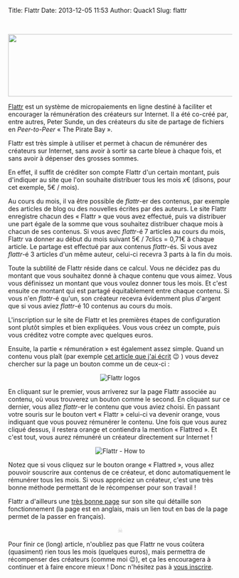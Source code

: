 Title: Flattr
Date: 2013-12-05 11:53 
Author: Quack1
Slug: flattr

&nbsp;
<div align=center><img src="/upload/flattr_header.png" width="600" height="140" align=center /></div>

[Flattr](https://flattr.com/) est un système de micropaiements en ligne destiné à faciliter et encourager la rémunération des créateurs sur Internet. Il a été co-créé par, entre autres, Peter Sunde, un des créateurs du site de partage de fichiers en _Peer-to-Peer_ « The Pirate Bay ».

Flattr est très simple à utiliser et permet à chacun de rémunérer des créateurs sur Internet, sans avoir à sortir sa carte bleue à chaque fois, et sans avoir à dépenser des grosses sommes.

En effet, il suffit de créditer son compte Flattr d'un certain montant, puis d'indiquer au site que l'on souhaite distribuer tous les mois _x_€ (disons, pour cet exemple, 5€ / mois).

Au cours du mois, il va être possible de _flattr_-er des contenus, par exemple des articles de blog ou des nouvelles écrites par des auteurs. Le site Flattr enregistre chacun des « Flattr » que vous avez effectué, puis va distribuer une part égale de la somme que vous souhaitez distribuer chaque mois à chacun de ses contenus. Si vous avec _flattr_-é 7 articles au cours du mois, Flattr va donner au début du mois suivant 5€ / 7clics = 0,71€ à chaque article. Le partage est effectué par aux contenus _flattr_-és. Si vous avez _flattr_-é 3 articles d'un même auteur, celui-ci recevra 3 parts à la fin du mois.

Toute la subtilité de Flattr réside dans ce calcul. Vous ne décidez pas du montant que vous souhaitez donné à chaque contenu que vous aimez. Vous vous définissez un montant que vous voulez donner tous les mois. Et c'est ensuite ce montant qui est partagé équitablement entre chaque contenu. Si vous n'en _flattr_-é qu'un, son créateur recevra évidemment plus d'argent que si vous aviez _flattr_-é 10 contenus au cours du mois.

L'inscription sur le site de Flattr et les premières étapes de configuration sont plutôt simples et bien expliquées. Vous vous créez un compte, puis vous créditez votre compte avec quelques euros.

Ensuite, la partie « rémunération » est également assez simple. Quand un contenu vous plaît (par exemple [cet article que j'ai écrit]({filename}/soiree_stephen_king_grand_rex.md) 😉 ) vous devez chercher sur la page un bouton comme un de ceux-ci : 

<div align="center">
	<img src="/upload/flattr_both.png" alt="Flattr logos" />
</div>

En cliquant sur le premier, vous arriverez sur la page Flattr associée au contenu, où vous trouverez un bouton comme le second. En cliquant sur ce dernier, vous allez _flattr_-er le contenu que vous aviez choisi. En passant votre souris sur le bouton vert « Flattr » celui-ci va devenir orange, vous indiquant que vous pouvez rémunérer le contenu. Une fois que vous aurez cliqué dessus, il restera orange et contiendra la mention « Flattred ». Et c'est tout, vous aurez rémunéré un créateur directement sur Internet !

<div align="center">
	<img src="/upload/flattr_how_to.png" alt="Flattr - How to">
</div>

Notez que si vous cliquez sur le bouton orange « Flattred », vous allez pouvoir souscrire aux contenus de ce créateur, et donc automatiquement le rémunérer tous les mois. Si vous appréciez un créateur, c'est une très bonne méthode permettant de le récompenser pour son travail !

Flattr a d'ailleurs une [très bonne page](https://flattr.com/howflattrworks) sur son site qui détaille son fonctionnement (la page est en anglais, mais un lien tout en bas de la page permet de la passer en français).

<div align="center" style="color:#ccc;">☠</div>

Pour finir ce (long) article, n'oubliez pas que Flattr ne vous coûtera (quasiment) rien tous les mois (quelques euros), mais permettra de récompenser des créateurs (comme moi 😉), et ça les encouragera à continuer et à faire encore mieux ! Donc n'hésitez pas à [vous inscrire](https://flattr.com/register).